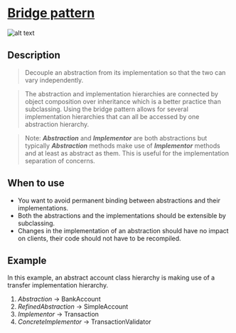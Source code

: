 # [Bridge pattern](https://en.wikipedia.org/wiki/Bridge_pattern)

![alt text](https://miro.medium.com/max/1400/1*UmKKDvmeIUGY3gbPLvYYQQ.png)

## Description

>Decouple an abstraction from its implementation so that the two can vary independently. 

>The abstraction and implementation hierarchies are connected by object composition over inheritance which is a 
> better practice than subclassing. Using the bridge pattern allows for several implementation hierarchies that can all
> be accessed by one abstraction hierarchy.

> Note: ***Abstraction*** and ***Implementor*** are both abstractions but typically ***Abstraction*** methods make use
> of ***Implementor*** methods and at least as abstract as them. This is useful for the implementation separation of concerns.

## When to use

- You want to avoid permanent binding between abstractions and their implementations.
- Both the abstractions and the implementations should be extensible by subclassing.
- Changes in the implementation of an abstraction should have no impact on clients, their code should not have to be 
recompiled.

## Example

In this example, an abstract account class hierarchy is making use of a transfer implementation hierarchy.

1. *Abstraction* -> BankAccount
2. *RefinedAbstraction* -> SimpleAccount
3. *Implementor* -> Transaction
4. *ConcreteImplementor* -> TransactionValidator
